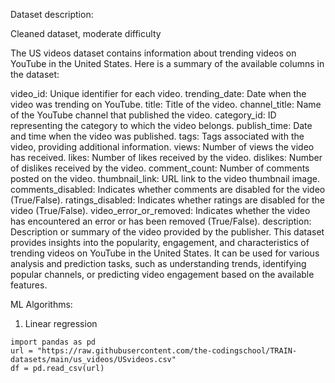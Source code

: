Dataset description:

Cleaned dataset, moderate difficulty

The US videos dataset contains information about trending videos on YouTube in the United States. Here is a summary of the available columns in the dataset:

video_id: Unique identifier for each video.
trending_date: Date when the video was trending on YouTube.
title: Title of the video.
channel_title: Name of the YouTube channel that published the video.
category_id: ID representing the category to which the video belongs.
publish_time: Date and time when the video was published.
tags: Tags associated with the video, providing additional information.
views: Number of views the video has received.
likes: Number of likes received by the video.
dislikes: Number of dislikes received by the video.
comment_count: Number of comments posted on the video.
thumbnail_link: URL link to the video thumbnail image.
comments_disabled: Indicates whether comments are disabled for the video (True/False).
ratings_disabled: Indicates whether ratings are disabled for the video (True/False).
video_error_or_removed: Indicates whether the video has encountered an error or has been removed (True/False).
description: Description or summary of the video provided by the publisher.
This dataset provides insights into the popularity, engagement, and characteristics of trending videos on YouTube in the United States. It can be used for various analysis and prediction tasks, such as understanding trends, identifying popular channels, or predicting video engagement based on the available features.

ML Algorithms:
1. Linear regression

```
import pandas as pd
url = "https://raw.githubusercontent.com/the-codingschool/TRAIN-datasets/main/us_videos/USvideos.csv"
df = pd.read_csv(url)
```
